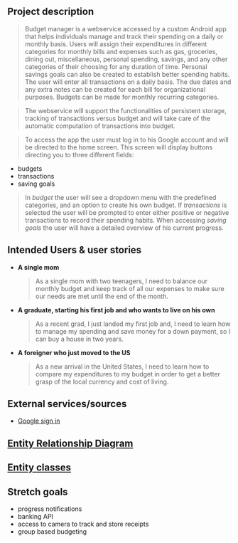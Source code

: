 ## Project description


>Budget manager is a webservice accessed by a custom Android app that helps individuals manage and
> track their spending on a daily 
or monthly basis. 
Users will assign their expenditures in different categories for monthly bills and expenses such as
gas, groceries, dining out, miscellaneous, personal spending, savings, and any other categories of 
their choosing for any duration of time. 
Personal savings goals can also be created to establish better spending habits.
The user will enter all transactions on a daily basis. 
The due dates and any extra notes can be created for each bill for organizational purposes. 
Budgets can be made for monthly recurring categories. 

>The webservice will support the functionalities of persistent storage, tracking of transactions 
>versus budget and will take care of the automatic computation of transactions into budget.

>To access the app the user must log in to his Google account and will be directed to the home 
screen. This screen will display buttons directing you to three different fields: 
  * budgets
  * transactions
  * saving goals
>In _budget_ the user will see a dropdown menu with the predefined categories, and an option to
create his own budget. 
If _transactions_ is selected the user will be prompted to enter either positive or negative 
transactions to record their spending habits.
When accessing _saving goals_ the user will have a detailed overview of his current progress.


## Intended Users & user stories


   * **A single mom**
        > As a single mom with two teenagers, I need to balance our monthly budget and keep track 
          of all our expenses to make sure our needs are met until the end of the month.
    
   * **A graduate, starting his first job and who wants to live on his own**
        > As a recent grad, I just landed my first job and, I need to learn how to manage my 
          spending and save money for a down payment, so I can buy a house in two years.
        
   * **A foreigner who just moved to the US**
        > As a new arrival in the United States, I need to learn how to compare my expenditures to
          my budget in order to get a better grasp of the local currency and cost of living.
                                                  

## External services/sources
   * [Google sign in](https://developers.google.com/identity/sign-in/android/start-integrating)
 

## [Entity Relationship Diagram](docs/erd.md)

## [Entity classes](https://github.com/budget-manager/budget-manager-server/tree/master/src/main/java/edu/cnm/deepdive/budgetmanagerservice/model/entity)

## Stretch goals

   * progress notifications
   * banking API
   * access to camera to track and store receipts 
   * group based budgeting

